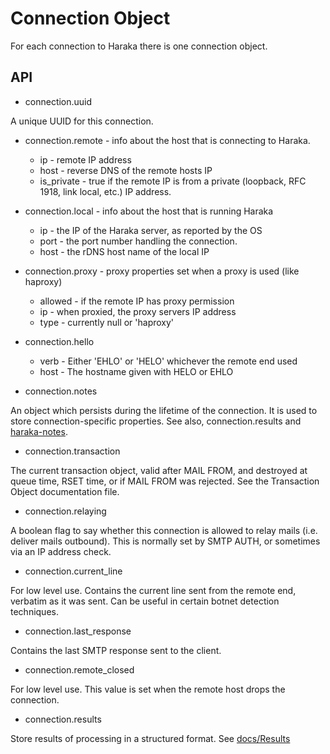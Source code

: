 Connection Object
=================

For each connection to Haraka there is one connection object.

API
---

* connection.uuid

A unique UUID for this connection.

* connection.remote - info about the host that is connecting to Haraka.

    * ip   - remote IP address
    * host - reverse DNS of the remote hosts IP
    * is_private - true if the remote IP is from a private (loopback, RFC 1918, link local, etc.) IP address.

* connection.local - info about the host that is running Haraka

    * ip - the IP of the Haraka server, as reported by the OS
    * port - the port number handling the connection.
    * host - the rDNS host name of the local IP

* connection.proxy - proxy properties set when a proxy is used (like haproxy)
    * allowed - if the remote IP has proxy permission
    * ip - when proxied, the proxy servers IP address
    * type - currently null or 'haproxy'

* connection.hello
    * verb - Either 'EHLO' or 'HELO' whichever the remote end used
    * host - The hostname given with HELO or EHLO

* connection.notes

An object which persists during the lifetime of the connection. It is used to store connection-specific properties. See also, connection.results and [haraka-notes](https://github.com/haraka/haraka-notes).

* connection.transaction

The current transaction object, valid after MAIL FROM, and destroyed at queue
time, RSET time, or if MAIL FROM was rejected. See the Transaction Object
documentation file.

* connection.relaying

A boolean flag to say whether this connection is allowed to relay mails (i.e.
deliver mails outbound). This is normally set by SMTP AUTH, or sometimes via
an IP address check.

* connection.current\_line

For low level use. Contains the current line sent from the remote end,
verbatim as it was sent. Can be useful in certain botnet detection techniques.

* connection.last\_response

Contains the last SMTP response sent to the client.

* connection.remote\_closed

For low level use.  This value is set when the remote host drops the connection.

* connection.results

Store results of processing in a structured format. See [docs/Results](http://haraka.github.io/manual/Results.html)

